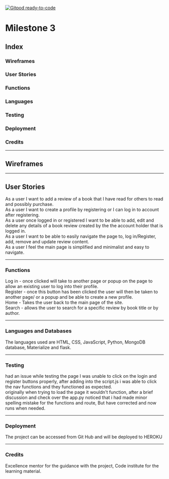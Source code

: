 [![Gitpod ready-to-code](https://img.shields.io/badge/Gitpod-ready--to--code-blue?logo=gitpod)]()

# Milestone 3

## Index

### Wireframes
### User Stories
### Functions
### Languages
### Testing
### Deployment
### Credits

---

## Wireframes


---

## User Stories

As a user I want to add a review of a book that I have read for others to read and possibly purchase.<br>
As a user I want to create a profile by registering or I can log in to account after registering.<br>
As a user once logged in or registered I want to be able to add, edit and delete any details of a book review created by the the account holder that is logged in.<br>
As a user I want to be able to easily navigate the page to, log in/Register, add, remove and update review content.<br>
As a user I feel the main page is simplified and minimalist and easy to navigate.<br>

---

### Functions

Log in - once clicked will take to another page or popup on the page to allow an existing user to log into their profile.<br>
Register - once this button has been clicked the user will then be taken to another page/ or a popup and be able to create a new profile.<br>
Home - Takes the user back to the main page of the site.<br>
Search - allows the user to search for a specific review by book title or by author.<br>

---

### Languages and Databases

The languages used are HTML, CSS, JavaScript, Python, MongoDB database, Materialize and flask.

---

### Testing

had an issue while testing the page I was unable to click on the login and register buttons properly, after adding into the script.js i was able to click the nav functions and they functioned as expected.<br>
originally when trying to load the page it wouldn't function, after a brief discussion and check over the app.py noticed that i had made minor spelling mistake for the functions and route, But have corrected and now runs when needed.<br>


---

### Deployment

The project can be accessed from Git Hub and will be deployed to HEROKU 

---

### Credits

Excellence mentor for the guidance with the project, Code institute for the learning material.  